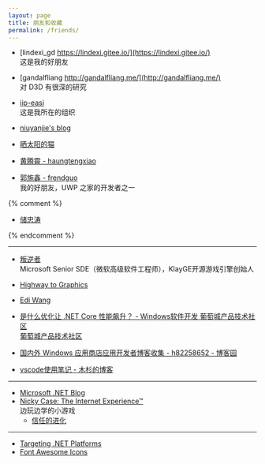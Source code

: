 ```yaml
---
layout: page
title: 朋友和收藏
permalink: /friends/
---
```


- [lindexi_gd https://lindexi.gitee.io/](https://lindexi.gitee.io/)  
  这是我的好朋友

- [gandalfliang http://gandalfliang.me/](http://gandalfliang.me/)  
  对 D3D 有很深的研究

- [iip-easi](https://easiwin.github.io/)  
  这是我所在的组织

- [niuyanjie's blog](http://niuyanjie.gitee.io/blog/)

- [晒太阳的猫](http://jgrass.cc/)

- [黄腾霄 - haungtengxiao](https://huangtengxiao.gitee.io/)

- [郭施鑫 - frendguo](http://frendguo.top/)  
  我的好朋友，UWP 之家的开发者之一

{% comment %}

- [储忠涛](https://ztchu.github.io/)

{% endcomment %}

---

- [叛逆者](https://www.zhihu.com/people/minmin.gong/activities)  
  Microsoft Senior SDE（微软高级软件工程师），KlayGE开源游戏引擎创始人

- [Highway to Graphics](https://zhuanlan.zhihu.com/highwaytographics)

- [Edi Wang](http://edi.wang/)

- [是什么优化让 .NET Core 性能飙升？ - Windows软件开发 葡萄城产品技术社区](http://gcdn.gcpowertools.com.cn/showtopic-38305-1-1.html)  
  [葡萄城产品技术社区](http://gcdn.gcpowertools.com.cn/forum.php)

- [国内外 Windows 应用商店应用开发者博客收集 - h82258652 - 博客园](http://www.cnblogs.com/h82258652/p/4909957.html)

- [vscode使用笔记 - 木杉的博客](http://mushanshitiancai.github.io/2017/01/07/tools/vscode%E4%BD%BF%E7%94%A8%E7%AC%94%E8%AE%B0/)

---

- [Microsoft .NET Blog](https://blogs.msdn.microsoft.com/dotnet/)
- [Nicky Case: The Internet Experience™](http://ncase.me/)  
  边玩边学的小游戏
  - [信任的进化](https://www.sekai.co/trust/)

---

- [Targeting .NET Platforms](https://www.microsoft.com/net/targeting)
- [Font Awesome Icons](http://fontawesome.io/icons/)
